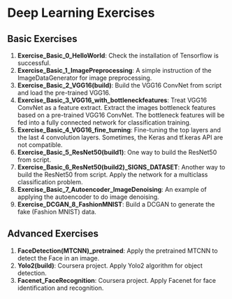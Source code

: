 # Deep Learning Exercises
## Basic Exercises
1. **Exercise_Basic_0_HelloWorld**: Check the installation of Tensorflow is successful.<br>
2. **Exercise_Basic_1_ImagePreprocessing**: A simple instruction of the ImageDataGenerator for image preprocessing.<br>
3. **Exercise_Basic_2_VGG16(build)**: Build the VGG16 ConvNet from script and load the pre-trained VGG16.<br>
4. **Exercise_Basic_3_VGG16_with_bottleneckfeatures**: Treat VGG16 ConvNet as a feature extract. Extract the images bottleneck features based on a pre-trained VGG16 ConvNet. The bottleneck features will be fed into a fully connected network for classification training. <br>
5. **Exercise_Basic_4_VGG16_fine_turning**: Fine-tuning the top layers and the last 4 convolution layers. Sometimes, the Keras and tf.keras API are not compatible.<br>
6. **Exercise_Basic_5_ResNet50(build1)**: One way to build the ResNet50 from script.<br>
7. **Exercise_Basic_6_ResNet50(build2)_SIGNS_DATASET**: Another way to build the ResNet50 from script. Apply the network for a multiclass classification problem.<br>
8. **Exercise_Basic_7_Autoencoder_ImageDenoising**: An example of applying the autoencoder to do image denoising. 
9. **Exercise_DCGAN_8_FashionMNIST**: Build a DCGAN to generate the fake (Fashion MNIST) data.

## Advanced Exercises
1. **FaceDetection(MTCNN)_pretrained**: Apply the pretrained MTCNN to detect the Face in an image.
2. **Yolo2(build)**: Coursera project. Apply Yolo2 algorithm for object detection.
3. **Facenet_FaceRecognition**: Coursera project. Apply Facenet for face identification and recognition.
